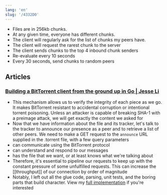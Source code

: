 ```yaml
---
lang: 'en'
slug: '/4332D0'
---
```


- Files are in 256kb chunks.
- At any given time, everyone has different chunks.
- The client will regularly ask for the list of chunks my peers have.
- The client will request the rarest chunk to the server
- The client sends chunks to the top 4 inbound chunk senders
- Re-evaluate every 10 seconds
- Every 30 seconds, send chunks to random peers

## Articles

### [Building a BitTorrent client from the ground up in Go | Jesse Li](https://blog.jse.li/posts/torrent/)

- This mechanism allows us to verify the integrity of each piece as we go. It makes BitTorrent resistant to accidental corruption or intentional torrent poisoning. Unless an attacker is capable of breaking SHA-1 with a preimage attack, we will get exactly the content we asked for
- Now that we have information about the file and its tracker, let's talk to the tracker to announce our presence as a peer and to retrieve a list of other peers. We need to make a GET request to the `announce` URL supplied in the .torrent file, with a few query parameters
- can communicate using the BitTorrent protocol
- can understand and respond to our messages
- has the file that we want, or at least knows what we're talking about
- Therefore, it's essential to pipeline our requests to keep up with the constant pressure of some unfulfilled requests. This can increase the [[throughput]] of our connection by order of magnitude
- Notably, I left out all the glue code, parsing, unit tests, and the boring parts that build character. View my [full implementation](https://github.com/veggiedefender/torrent-client) if you're interested
